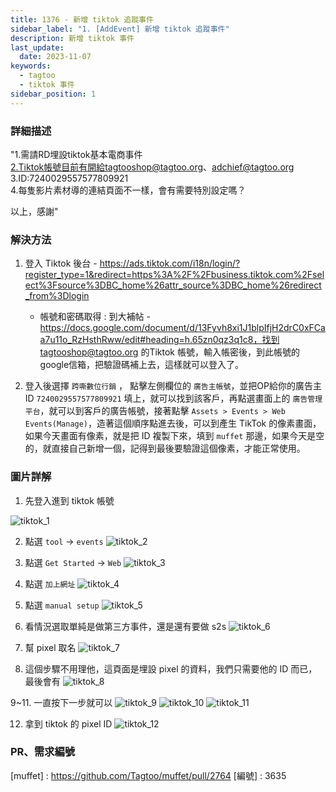 ```yaml
---
title: 1376 - 新增 tiktok 追蹤事件
sidebar_label: "1. [AddEvent] 新增 tiktok 追蹤事件"
description: 新增 tiktok 事件
last_update:
  date: 2023-11-07
keywords:
  - tagtoo
  - tiktok 事件
sidebar_position: 1
---
```




### 詳細描述     
"1.需請RD埋設tiktok基本電商事件      
2.Tiktok帳號目前有開給tagtooshop@tagtoo.org、adchief@tagtoo.org      
3.ID:7240029557577809921     
4.每隻影片素材導的連結頁面不一樣，會有需要特別設定嗎？   
     
以上，感謝"  


### 解決方法

1. 登入 Tiktok 後台 - https://ads.tiktok.com/i18n/login/?register_type=1&redirect=https%3A%2F%2Fbusiness.tiktok.com%2Fselect%3Fsource%3DBC_home%26attr_source%3DBC_home%26redirect_from%3Dlogin
    - 帳號和密碼取得 : 到大補帖 - https://docs.google.com/document/d/13Fyvh8xi1J1blpIfjH2drC0xFCaa7u11o_RzHsthRww/edit#heading=h.65zn0qz3q1c8，找到 tagtooshop@tagtoo.org 的Tiktok 帳號，輸入帳密後，到此帳號的google信箱，把驗證碼補上去，這樣就可以登入了。

2. 登入後選擇 `跨嘶數位行銷` ， 點擊左側欄位的 `廣告主帳號`，並把OP給你的廣告主ID `7240029557577809921` 填上，就可以找到該客戶，再點選畫面上的 `廣告管理平台`，就可以到客戶的廣告帳號，接著點擊 `Assets > Events > Web Events(Manage)`，造著這個順序點進去後，可以到產生 TikTok 的像素畫面，如果今天畫面有像素，就是把 ID 複製下來，填到 `muffet` 那邊，如果今天是空的，就直接自己新增一個，記得到最後要驗證這個像素，才能正常使用。


### 圖片詳解

1. 先登入進到 tiktok 帳號

![tiktok_1](./img/tiktok_1.png)

2. 點選 `tool` -> `events`
![tiktok_2](./img/tiktok_2.png)

3. 點選 `Get Started` -> `Web`
![tiktok_3](./img/tiktok_3.png)

4. 點選 `加上網址`
![tiktok_4](./img/tiktok_4.png)

5. 點選 `manual setup`
![tiktok_5](./img/tiktok_5.png)

6. 看情況選取單純是做第三方事件，還是還有要做 s2s
![tiktok_6](./img/tiktok_6.png)

7. 幫 pixel 取名
![tiktok_7](./img/tiktok_7.png)

8. 這個步驟不用理他，這頁面是埋設 pixel 的資料，我們只需要他的 ID 而已，最後會有
![tiktok_8](./img/tiktok_8.png)

9~11. 一直按下一步就可以
![tiktok_9](./img/tiktok_9.png)
![tiktok_10](./img/tiktok_10.png)
![tiktok_11](./img/tiktok_11.png)

12. 拿到 tiktok 的 pixel ID
![tiktok_12](./img/tiktok_12.png)



### PR、需求編號

[muffet] : https://github.com/Tagtoo/muffet/pull/2764
[編號] : 3635